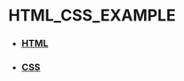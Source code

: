 # HTML_CSS_EXAMPLE


- ### [HTML](https://github.com/banziha104/HTML_CSS_EXAMPLE/blob/master/HTML/Example/README.md)

- ### [CSS](https://github.com/banziha104/HTML_CSS_EXAMPLE/blob/master/CSS/CSS.md)